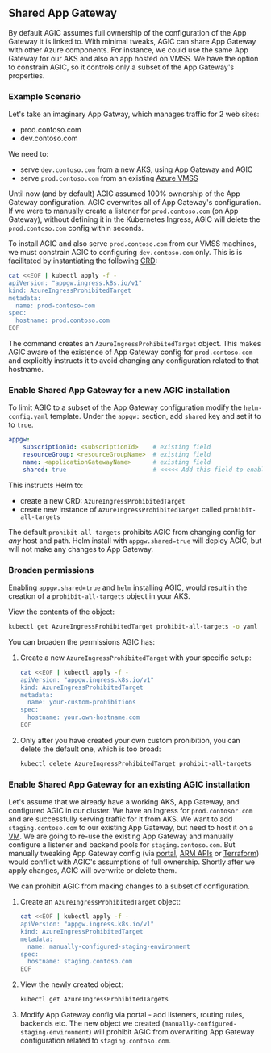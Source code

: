 ## Shared App Gateway
By default AGIC assumes full ownership of the configuration of the App Gateway it is linked to. With minimal tweaks,
AGIC can share App Gateway with other Azure components. For instance, we could use the same App Gateway for our AKS
and also an app hosted on VMSS. We have the option to constrain AGIC, so it controls only a subset of the App
Gateway's properties.

### Example Scenario
Let's take an imaginary App Gatway, which manages traffic for 2 web sites:
  - prod.contoso.com
  - dev.contoso.com

We need to:
  - serve `dev.contoso.com` from a new AKS, using App Gateway and AGIC
  - serve  `prod.contoso.com` from an existing [Azure VMSS](https://azure.microsoft.com/en-us/services/virtual-machine-scale-sets/)

Until now (and by default) AGIC assumed 100% ownership of the App Gateway configuration. AGIC overwrites all of App
Gateway's configuration. If we were to manually create a listener for `prod.contoso.com` (on App Gateway), without
defining it in the Kubernetes Ingress, AGIC will delete the `prod.contoso.com` config within seconds.

To install AGIC and also serve `prod.contoso.com` from our VMSS machines, we must constrain AGIC to configuring 
`dev.contoso.com` only. This is is facilitated by instantiating the following
[CRD](https://kubernetes.io/docs/concepts/extend-kubernetes/api-extension/custom-resources/):

```bash
cat <<EOF | kubectl apply -f -
apiVersion: "appgw.ingress.k8s.io/v1"
kind: AzureIngressProhibitedTarget
metadata:
  name: prod-contoso-com
spec:
  hostname: prod.contoso.com
EOF
```

The command creates an `AzureIngressProhibitedTarget` object. This makes AGIC aware of the existence of
App Gateway config for `prod.contoso.com` and explicitly instructs it to avoid changing any configuration
related to that hostname.


### Enable Shared App Gateway for a new AGIC installation
To limit AGIC to a subset of the App Gateway configuration modify the `helm-config.yaml` template.
Under the `appgw:` section, add `shared` key and set it to to `true`.

```yaml
appgw:
    subscriptionId: <subscriptionId>    # existing field
    resourceGroup: <resourceGroupName>  # existing field
    name: <applicationGatewayName>      # existing field
    shared: true                        # <<<<< Add this field to enable shared App Gateway >>>>>
```

This instructs Helm to:
  - create a new CRD: `AzureIngressProhibitedTarget`
  - create new instance of `AzureIngressProhibitedTarget` called `prohibit-all-targets`

The default `prohibit-all-targets` prohibits AGIC from changing config for *any* host and path. Helm install
with `appgw.shared=true` will deploy AGIC, but will not make any changes to App Gateway.


### Broaden permissions
Enabling `appgw.shared=true` and `helm` installing AGIC, would result in the creation of a `prohibit-all-targets` object in your AKS.

View the contents of the object:
```bash
kubectl get AzureIngressProhibitedTarget prohibit-all-targets -o yaml
```

You can broaden the permissions AGIC has:
1. Create a new `AzureIngressProhibitedTarget` with your specific setup:
    ```bash
    cat <<EOF | kubectl apply -f -
    apiVersion: "appgw.ingress.k8s.io/v1"
    kind: AzureIngressProhibitedTarget
    metadata:
      name: your-custom-prohibitions
    spec:
      hostname: your.own-hostname.com
    EOF
    ```

2. Only after you have created your own custom prohibition, you can delete the default one, which is too broad:

    ```bash
    kubectl delete AzureIngressProhibitedTarget prohibit-all-targets
    ```

### Enable Shared App Gateway for an existing AGIC installation
Let's assume that we already have a working AKS, App Gateway, and configured AGIC in our cluster. We have an Ingress for
`prod.contosor.com` and are successfully serving traffic for it from AKS. We want to add `staging.contoso.com` to our
existing App Gateway, but need to host it on a [VM](https://azure.microsoft.com/en-us/services/virtual-machines/). We 
are going to re-use the existing App Gateway and manually configure a listener and backend pools for
`staging.contoso.com`. But manually tweaking App Gateway config (via 
[portal](https://portal.azure.com), [ARM APIs](https://docs.microsoft.com/en-us/rest/api/resources/) or 
[Terraform](https://www.terraform.io/)) would conflict with AGIC's assumptions of full ownership. Shortly after we apply
changes, AGIC will overwrite or delete them.

We can prohibit AGIC from making changes to a subset of configuration.

1. Create an `AzureIngressProhibitedTarget` object:
    ```bash
    cat <<EOF | kubectl apply -f -
    apiVersion: "appgw.ingress.k8s.io/v1"
    kind: AzureIngressProhibitedTarget
    metadata:
      name: manually-configured-staging-environment
    spec:
      hostname: staging.contoso.com
    EOF
    ```

2. View the newly created object:
    ```bash
    kubectl get AzureIngressProhibitedTargets
    ```

3. Modify App Gateway config via portal - add listeners, routing rules, backends etc. The new object we created
(`manually-configured-staging-environment`) will prohibit AGIC from overwriting App Gateway configuration related to
`staging.contoso.com`.